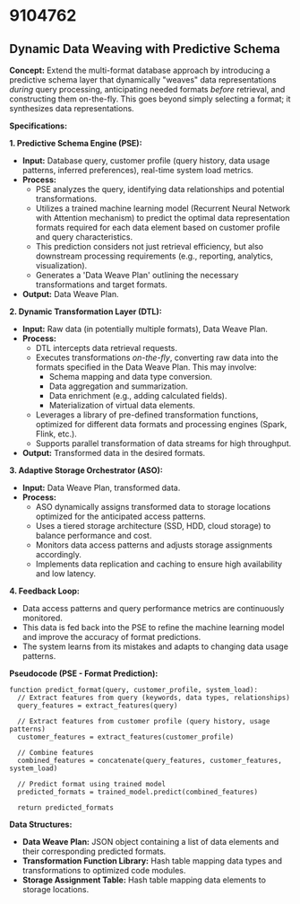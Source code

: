 # 9104762

## Dynamic Data Weaving with Predictive Schema

**Concept:** Extend the multi-format database approach by introducing a predictive schema layer that dynamically "weaves" data representations *during* query processing, anticipating needed formats *before* retrieval, and constructing them on-the-fly. This goes beyond simply selecting a format; it synthesizes data representations.

**Specifications:**

**1. Predictive Schema Engine (PSE):**

*   **Input:** Database query, customer profile (query history, data usage patterns, inferred preferences), real-time system load metrics.
*   **Process:**
    *   PSE analyzes the query, identifying data relationships and potential transformations.
    *   Utilizes a trained machine learning model (Recurrent Neural Network with Attention mechanism) to predict the optimal data representation formats required for each data element based on customer profile and query characteristics.
    *   This prediction considers not just retrieval efficiency, but also downstream processing requirements (e.g., reporting, analytics, visualization).
    *   Generates a 'Data Weave Plan' outlining the necessary transformations and target formats.
*   **Output:** Data Weave Plan.

**2. Dynamic Transformation Layer (DTL):**

*   **Input:** Raw data (in potentially multiple formats), Data Weave Plan.
*   **Process:**
    *   DTL intercepts data retrieval requests.
    *   Executes transformations *on-the-fly*, converting raw data into the formats specified in the Data Weave Plan. This may involve:
        *   Schema mapping and data type conversion.
        *   Data aggregation and summarization.
        *   Data enrichment (e.g., adding calculated fields).
        *   Materialization of virtual data elements.
    *   Leverages a library of pre-defined transformation functions, optimized for different data formats and processing engines (Spark, Flink, etc.).
    *   Supports parallel transformation of data streams for high throughput.
*   **Output:** Transformed data in the desired formats.

**3. Adaptive Storage Orchestrator (ASO):**

*   **Input:** Data Weave Plan, transformed data.
*   **Process:**
    *   ASO dynamically assigns transformed data to storage locations optimized for the anticipated access patterns.
    *   Uses a tiered storage architecture (SSD, HDD, cloud storage) to balance performance and cost.
    *   Monitors data access patterns and adjusts storage assignments accordingly.
    *   Implements data replication and caching to ensure high availability and low latency.

**4. Feedback Loop:**

*   Data access patterns and query performance metrics are continuously monitored.
*   This data is fed back into the PSE to refine the machine learning model and improve the accuracy of format predictions.
*   The system learns from its mistakes and adapts to changing data usage patterns.

**Pseudocode (PSE - Format Prediction):**

```
function predict_format(query, customer_profile, system_load):
  // Extract features from query (keywords, data types, relationships)
  query_features = extract_features(query)

  // Extract features from customer profile (query history, usage patterns)
  customer_features = extract_features(customer_profile)

  // Combine features
  combined_features = concatenate(query_features, customer_features, system_load)

  // Predict format using trained model
  predicted_formats = trained_model.predict(combined_features)

  return predicted_formats
```

**Data Structures:**

*   **Data Weave Plan:** JSON object containing a list of data elements and their corresponding predicted formats.
*   **Transformation Function Library:**  Hash table mapping data types and transformations to optimized code modules.
*   **Storage Assignment Table:** Hash table mapping data elements to storage locations.